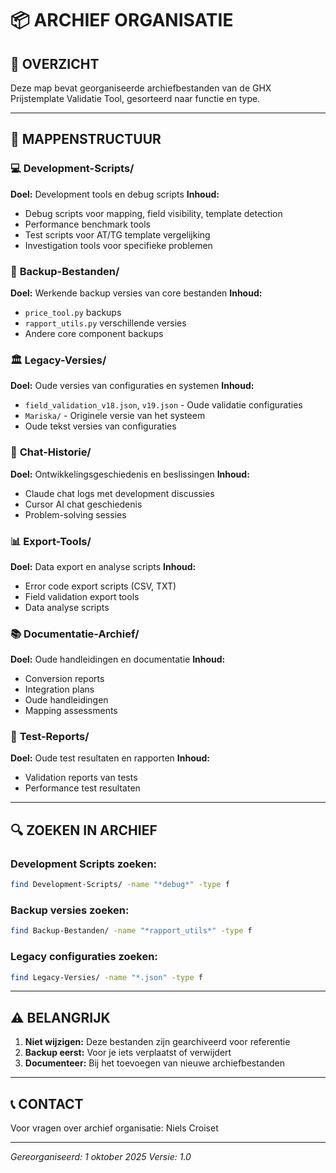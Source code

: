 # 📦 ARCHIEF ORGANISATIE

## 🎯 **OVERZICHT**
Deze map bevat georganiseerde archiefbestanden van de GHX Prijstemplate Validatie Tool, gesorteerd naar functie en type.

---

## 📁 **MAPPENSTRUCTUUR**

### 💻 **Development-Scripts/**
**Doel:** Development tools en debug scripts
**Inhoud:**
- Debug scripts voor mapping, field visibility, template detection
- Performance benchmark tools
- Test scripts voor AT/TG template vergelijking
- Investigation tools voor specifieke problemen

### 🔄 **Backup-Bestanden/**
**Doel:** Werkende backup versies van core bestanden
**Inhoud:**
- `price_tool.py` backups
- `rapport_utils.py` verschillende versies
- Andere core component backups

### 🏛️ **Legacy-Versies/**
**Doel:** Oude versies van configuraties en systemen
**Inhoud:**
- `field_validation_v18.json`, `v19.json` - Oude validatie configuraties
- `Mariska/` - Originele versie van het systeem
- Oude tekst versies van configuraties

### 💬 **Chat-Historie/**
**Doel:** Ontwikkelingsgeschiedenis en beslissingen
**Inhoud:**
- Claude chat logs met development discussies
- Cursor AI chat geschiedenis
- Problem-solving sessies

### 📊 **Export-Tools/**
**Doel:** Data export en analyse scripts
**Inhoud:**
- Error code export scripts (CSV, TXT)
- Field validation export tools
- Data analyse scripts

### 📚 **Documentatie-Archief/**
**Doel:** Oude handleidingen en documentatie
**Inhoud:**
- Conversion reports
- Integration plans
- Oude handleidingen
- Mapping assessments

### 🧪 **Test-Reports/**
**Doel:** Oude test resultaten en rapporten
**Inhoud:**
- Validation reports van tests
- Performance test resultaten

---

## 🔍 **ZOEKEN IN ARCHIEF**

### **Development Scripts zoeken:**
```bash
find Development-Scripts/ -name "*debug*" -type f
```

### **Backup versies zoeken:**
```bash
find Backup-Bestanden/ -name "*rapport_utils*" -type f
```

### **Legacy configuraties zoeken:**
```bash
find Legacy-Versies/ -name "*.json" -type f
```

---

## ⚠️ **BELANGRIJK**

1. **Niet wijzigen:** Deze bestanden zijn gearchiveerd voor referentie
2. **Backup eerst:** Voor je iets verplaatst of verwijdert
3. **Documenteer:** Bij het toevoegen van nieuwe archiefbestanden

---

## 📞 **CONTACT**

Voor vragen over archief organisatie: Niels Croiset

---

*Gereorganiseerd: 1 oktober 2025*
*Versie: 1.0*